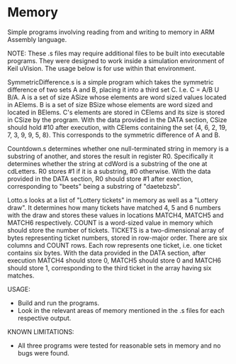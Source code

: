 # Memory
Simple programs involving reading from and writing to memory in ARM Assembly language.

NOTE: These .s files may require additional files to be built into executable programs. They were designed to work inside a simulation environment of Keil uVision. The usage below is for use within that environment.

SymmetricDifference.s is a simple program which takes the symmetric difference of two sets A and B, placing it into a third set C. I.e. C = A/B U B/A. A is a set of size ASize whose elements are word sized values located in AElems. B is a set of size BSize whose elements are word sized and located in BElems. C's elements are stored in CElems and its size is stored in CSize by the program. With the data provided in the DATA section, CSize should hold #10 after execution, with CElems containing the set {4, 6, 2, 19, 7, 3, 9, 9, 5, 8}. This corresponds to the symmetric difference of A and B.

Countdown.s determines whether one null-terminated string in memory is a substring of another, and stores the result in register R0. Specifically it determines whether the string at cdWord is a substring of the one at cdLetters. R0 stores #1 if it is a substring, #0 otherwise. With the data provided in the DATA section, R0 should store #1 after exection, corresponding to "beets" being a substring of "daetebzsb".

Lotto.s looks at a list of "Lottery tickets" in memory as well as a "Lottery draw". It determines how many tickets have matched 4, 5 and 6 numbers with the draw and stores these values in locations MATCH4, MATCH5 and MATCH6 respectively. COUNT is a word-sized value in memory which should store the number of tickets. TICKETS is a two-dimensional array of bytes representing ticket numbers, stored in row-major order. There are six columns and COUNT rows. Each row represents one ticket, i.e. one ticket contains six bytes. With the data provided in the DATA section, after execution MATCH4 should store 0, MATCH5 should store 0 and MATCH6 should store 1, corresponding to the third ticket in the array having six matches.

USAGE:
- Build and run the programs.
- Look in the relevant areas of memory mentioned in the .s files for each respective output.

KNOWN LIMITATIONS:
- All three programs were tested for reasonable sets in memory and no bugs were found.
